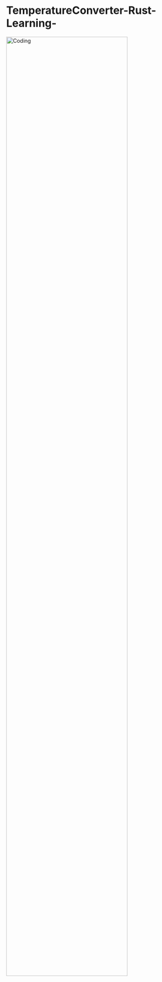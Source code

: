 # TemperatureConverter-Rust-Learning-

<img align="center" alt="Coding" width="80%" src="![DemoProject_Gif](https://github.com/user-attachments/assets/2dd86f32-6cd4-4d2e-93ec-eea36807e9db)
">
